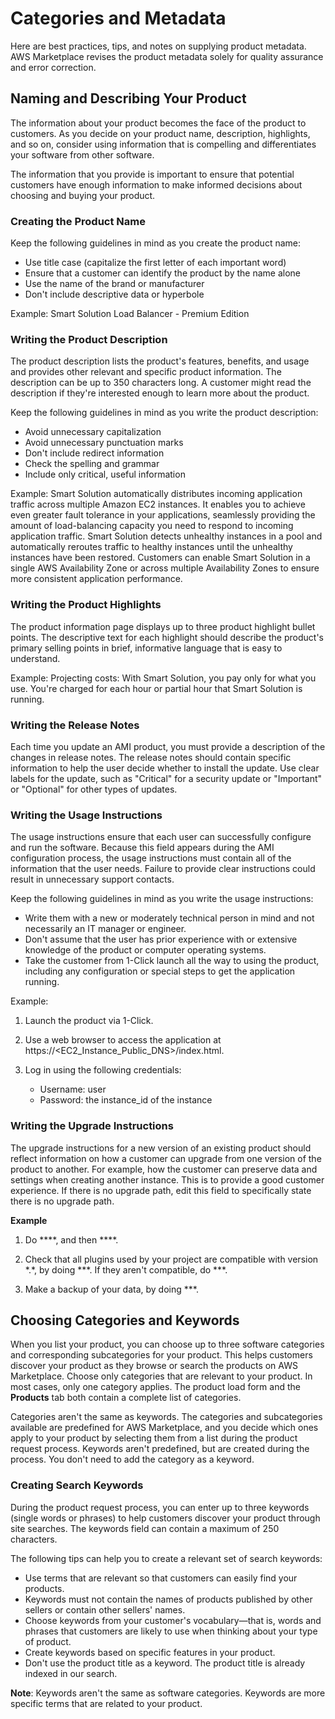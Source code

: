 # Categories and Metadata<a name="categories-and-metadata"></a>

Here are best practices, tips, and notes on supplying product metadata\. AWS Marketplace revises the product metadata solely for quality assurance and error correction\.

## Naming and Describing Your Product<a name="naming-and-describing-your-product"></a>

The information about your product becomes the face of the product to customers\. As you decide on your product name, description, highlights, and so on, consider using information that is compelling and differentiates your software from other software\.

The information that you provide is important to ensure that potential customers have enough information to make informed decisions about choosing and buying your product\. 

### Creating the Product Name<a name="optimizing-the-product-name-field"></a>

Keep the following guidelines in mind as you create the product name: 
+ Use title case \(capitalize the first letter of each important word\)
+ Ensure that a customer can identify the product by the name alone
+ Use the name of the brand or manufacturer
+ Don't include descriptive data or hyperbole

Example: Smart Solution Load Balancer \- Premium Edition

### Writing the Product Description<a name="writing-the-product-description"></a>

The product description lists the product's features, benefits, and usage and provides other relevant and specific product information\. The description can be up to 350 characters long\. A customer might read the description if they're interested enough to learn more about the product\.

Keep the following guidelines in mind as you write the product description: 
+ Avoid unnecessary capitalization
+ Avoid unnecessary punctuation marks
+ Don't include redirect information
+ Check the spelling and grammar
+ Include only critical, useful information

Example: Smart Solution automatically distributes incoming application traffic across multiple Amazon EC2 instances\. It enables you to achieve even greater fault tolerance in your applications, seamlessly providing the amount of load\-balancing capacity you need to respond to incoming application traffic\. Smart Solution detects unhealthy instances in a pool and automatically reroutes traffic to healthy instances until the unhealthy instances have been restored\. Customers can enable Smart Solution in a single AWS Availability Zone or across multiple Availability Zones to ensure more consistent application performance\.

### Writing the Product Highlights<a name="writing-the-product-highlights"></a>

The product information page displays up to three product highlight bullet points\. The descriptive text for each highlight should describe the product's primary selling points in brief, informative language that is easy to understand\.

Example: Projecting costs: With Smart Solution, you pay only for what you use\. You're charged for each hour or partial hour that Smart Solution is running\.

### Writing the Release Notes<a name="writing-the-release-notes"></a>

Each time you update an AMI product, you must provide a description of the changes in release notes\. The release notes should contain specific information to help the user decide whether to install the update\. Use clear labels for the update, such as "Critical" for a security update or "Important" or "Optional" for other types of updates\.

### Writing the Usage Instructions<a name="writing-the-usage-instructions"></a>

The usage instructions ensure that each user can successfully configure and run the software\. Because this field appears during the AMI configuration process, the usage instructions must contain all of the information that the user needs\. Failure to provide clear instructions could result in unnecessary support contacts\.

Keep the following guidelines in mind as you write the usage instructions:
+ Write them with a new or moderately technical person in mind and not necessarily an IT manager or engineer\.
+ Don't assume that the user has prior experience with or extensive knowledge of the product or computer operating systems\.
+ Take the customer from 1\-Click launch all the way to using the product, including any configuration or special steps to get the application running\.

 Example: 

1. Launch the product via 1\-Click\.

1. Use a web browser to access the application at https://<EC2\_Instance\_Public\_DNS>/index\.html\.

1. Log in using the following credentials:
   + Username: user
   + Password: the instance\_id of the instance

### Writing the Upgrade Instructions<a name="writing-upgrade-instructions"></a>

 The upgrade instructions for a new version of an existing product should reflect information on how a customer can upgrade from one version of the product to another\. For example, how the customer can preserve data and settings when creating another instance\. This is to provide a good customer experience\. If there is no upgrade path, edit this field to specifically state there is no upgrade path\. 

**Example**

1. Do \*\*\*\*, and then \*\*\*\*\.

1. Check that all plugins used by your project are compatible with version \*\.\*, by doing \*\*\*\. If they aren't compatible, do \*\*\*\.

1. Make a backup of your data, by doing \*\*\*\.

## Choosing Categories and Keywords<a name="choosing-categories-and-keywords"></a>

 When you list your product, you can choose up to three software categories and corresponding subcategories for your product\. This helps customers discover your product as they browse or search the products on AWS Marketplace\. Choose only categories that are relevant to your product\. In most cases, only one category applies\. The product load form and the **Products** tab both contain a complete list of categories\. 

 Categories aren't the same as keywords\. The categories and subcategories available are predefined for AWS Marketplace, and you decide which ones apply to your product by selecting them from a list during the product request process\. Keywords aren't predefined, but are created during the process\. You don't need to add the category as a keyword\. 

### Creating Search Keywords<a name="creating-search-keywords"></a>

During the product request process, you can enter up to three keywords \(single words or phrases\) to help customers discover your product through site searches\. The keywords field can contain a maximum of 250 characters\. 

The following tips can help you to create a relevant set of search keywords:
+ Use terms that are relevant so that customers can easily find your products\.
+ Keywords must not contain the names of products published by other sellers or contain other sellers' names\.
+ Choose keywords from your customer's vocabulary—that is, words and phrases that customers are likely to use when thinking about your type of product\.
+ Create keywords based on specific features in your product\.
+ Don't use the product title as a keyword\. The product title is already indexed in our search\.

 **Note**: Keywords aren't the same as software categories\. Keywords are more specific terms that are related to your product\. 
